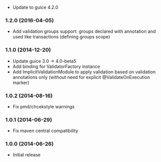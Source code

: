 * Update to guice 4.2.0

### 1.2.0 (2016-04-05)
* Add validation groups support: groups declared with annotation and used like transactions (defining groups scope)

### 1.1.0 (2014-12-20)
* Update guice 3.0 -> 4.0-beta5
* Add binding for ValidatorFactory instance
* Add ImplicitValidationModule to apply validation based on validation annotations only (without need for explicit @ValidateOnExecution marker)

### 1.0.2 (2014-08-16)
* Fix pmd/chcekstyle warnings

### 1.0.1 (2014-06-29)
* Fix maven central compatibility

### 1.0.0 (2014-06-26)
* Initial release